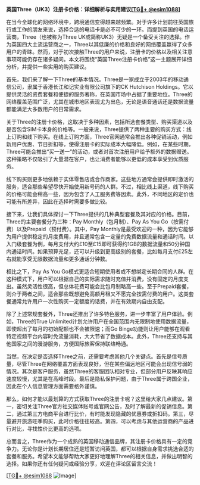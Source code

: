 **英国Three（UK3）注册卡价格：详细解析与实用建议[[TG💪+ @esim1088](https://t.me/s/esim1088)]**

在当今全球化的网络环境中，跨境通信变得越来越频繁。对于许多计划前往英国旅行或工作的朋友来说，选择合适的电话卡是必不可少的一环。而提到英国的电话运营商，Three（也被称为Three UK或简称UK3）无疑是一个备受关注的选择。作为英国四大主流运营商之一，Three以其低廉的价格和良好的网络覆盖赢得了众多用户的青睐。然而，对于初次接触Three的用户来说，注册卡的价格以及相关注意事项可能仍存在诸多疑问。本文将围绕“英国Three注册卡价格”这一主题展开详细分析，并提供一些实用的购买建议。

首先，我们来了解一下Three的基本情况。Three是一家成立于2003年的移动通信公司，隶属于香港长江和记实业有限公司旗下的CK Hutchison Holdings。它以提供灵活的资费套餐和便捷的服务著称，在英国市场中占据了重要地位。Three的网络覆盖范围广泛，尤其在城市地区表现尤为出色，无论是语音通话还是数据流量都能满足大多数用户的日常需求。

关于Three的注册卡价格，这取决于多种因素，包括所选套餐类型、购买渠道以及是否包含SIM卡本身的价格等。一般来说，Three提供了两种主要的购买方式：线上订购和线下购买。在线上订购方面，Three官网通常会推出各种促销活动，例如新用户优惠、节日折扣等，使得注册卡的实际成本大幅降低。例如，在某些时期，Three可能会推出“买一送一”的活动，或者对首次注册用户给予额外的数据赠送。这种策略不仅吸引了大量潜在客户，也让消费者能够以更低的成本享受到优质服务。

线下购买则更多地依赖于实体零售店或合作商家。这些地方通常会提供即时激活的服务，适合那些希望尽快开始使用新号码的人群。不过，相比线上渠道，线下购买的价格可能会稍高一些，因为包含了人工服务费等因素。此外，不同地区的定价也可能有所差异，因此在选择时需要多做比较。

接下来，让我们具体探讨一下Three提供的几种典型套餐及其对应的价格。目前，Three的主要套餐分为三种：Pay Monthly（包月制）、Pay As You Go（按需付费）以及Prepaid（预付费）。其中，Pay Monthly是最受欢迎的一种，因为它能够为用户提供稳定的月度费用，并且通常包含一定量的免费数据流量和通话时间。以入门级套餐为例，每月支付大约£10至£15即可获得约1GB的数据流量和50分钟国内通话时间。如果预算充足，还可以升级到更高级别的套餐，比如每月支付£25左右就能享受无限数据流量和更多通话分钟数。

相比之下，Pay As You Go模式更适合短期使用者或不想绑定长期合同的人群。在这种模式下，用户可以根据自己的实际需求随时充值并消费，没有固定的月度支出。虽然灵活性很高，但总体花费可能会比包月制略高一些。至于Prepaid套餐，则介于两者之间，适合那些既想避免高额月租又不愿完全按需付费的用户。这类套餐通常允许用户一次性购买一定额度的话费，并在有效期内自由支配。

除了上述常规套餐外，Three还推出了许多特色服务，进一步丰富了用户体验。例如，Three的True Unlimited计划允许用户在全国范围内无限制地使用数据流量，即使超出了每月的初始配额也不会被限速；而Go Binge功能则让用户能够在观看特定视频平台内容时免流量消耗，大大节省了数据成本。此外，Three还支持与其他国家之间的漫游服务，方便国际旅客保持联络畅通。

当然，在决定是否选择Three之前，还需要考虑其他几个关键点。首先是信号质量，尽管Three在网络覆盖方面表现良好，但在某些偏远地区可能会出现信号弱的情况。其次是客户服务，虽然Three的客服团队相对专业，但部分用户反映其响应速度较慢，尤其是在高峰时段。最后是隐私保护问题，由于Three属于跨国企业，因此在个人信息管理方面需要格外谨慎。

那么，如何才能以最划算的方式获取Three的注册卡呢？这里给大家几点建议。第一，密切关注Three官方社交媒体账号或官网公告，及时了解最新的促销信息。第二，通过第三方电商平台进行比价，有时能发现隐藏的优惠券或折扣码。第三，尽量避开旅游旺季购买，此时价格往往较高。第四，可以考虑与其他运营商的产品进行对比，寻找性价比更高的选项。

总而言之，Three作为一个成熟的英国移动通信品牌，其注册卡价格具有一定的竞争力。无论你是计划长期居住还是短暂访问英国，都可以根据自身需求挑选合适的套餐和服务。希望本文能够帮助大家更好地理解Three的相关信息，并做出明智的选择。如果你还有任何疑问或经验分享，欢迎在评论区留言交流！

[[TG💪+ @esim1088](https://t.me/s/esim1088) ![Image](https://i.postimg.cc/4NQfJmqS/Snipaste-2025-05-13-00-14-12.png)]